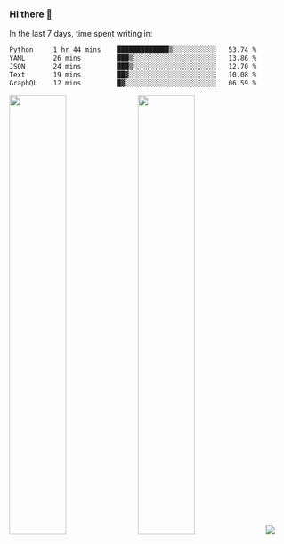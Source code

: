 ### Hi there 👋

In the last 7 days, time spent writing in:

<!--START_SECTION:waka-->

```txt
Python     1 hr 44 mins    █████████████▒░░░░░░░░░░░   53.74 %
YAML       26 mins         ███▒░░░░░░░░░░░░░░░░░░░░░   13.86 %
JSON       24 mins         ███▒░░░░░░░░░░░░░░░░░░░░░   12.70 %
Text       19 mins         ██▓░░░░░░░░░░░░░░░░░░░░░░   10.08 %
GraphQL    12 mins         █▓░░░░░░░░░░░░░░░░░░░░░░░   06.59 %
```

<!--END_SECTION:waka-->

<img src="https://wakatime.com/share/@jimtje/5d0c92de-08f8-4a72-8f2f-6a9693d1e318.svg" width=45% height=45%> <img src="https://wakatime.com/share/@jimtje/501498ae-bda5-4da7-a89d-b40bcdd5556d.svg" width=45% height=45%>
![](https://hit.yhype.me/github/profile?user_id=43537315)
